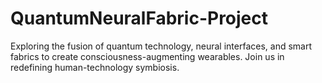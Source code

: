 # QuantumNeuralFabric-Project
Exploring the fusion of quantum technology, neural interfaces, and smart fabrics to create consciousness-augmenting wearables. Join us in redefining human-technology symbiosis.
